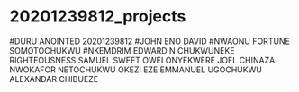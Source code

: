 # 20201239812_projects

#DURU ANOINTED 20201239812
#JOHN ENO DAVID
#NWAONU FORTUNE SOMOTOCHUKWU
#NKEMDRIM EDWARD N
CHUKWUNEKE RIGHTEOUSNESS
SAMUEL SWEET OWEI
ONYEKWERE JOEL CHINAZA
NWOKAFOR NETOCHUKWU
OKEZI EZE EMMANUEL
UGOCHUKWU ALEXANDAR CHIBUEZE
